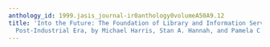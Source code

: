 ```yaml
---
anthology_id: 1999.jasis_journal-ir0anthology0volumeA50A9.12
title: 'Into the Future: The Foundation of Library and Information Services in the
  Post-Industrial Era, by Michael Harris, Stan A. Hannah, and Pamela C. Harris'
---
```

